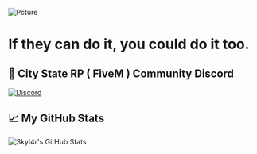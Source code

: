 [discord]: https://discord.gg/ZzfnS32sgs

![Pcture](https://i.pinimg.com/originals/9f/5f/bf/9f5fbf9e4aa1232c88f2cc4c88a6937b.gif)

# If they can do it, you could do it too.

## &#x1f4c2; City State RP ( FiveM ) Community Discord
[![Discord](https://img.shields.io/discord/799230234628849674?label=Skylar%20RP&style=for-the-badge)][discord]

## &#x1f4c8; My GitHub Stats

![Skyl4r's GitHub Stats](https://github-readme-stats.vercel.app/api?username=Skyl4r&hide=contribs,prs&show_icons=true&theme=dark)
